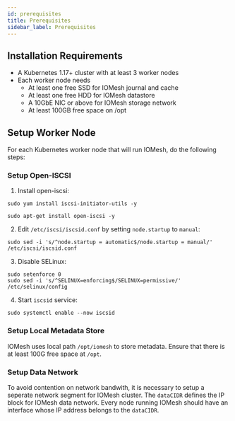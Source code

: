 ```yaml
---
id: prerequisites
title: Prerequisites
sidebar_label: Prerequisites
---
```


## Installation Requirements

- A Kubernetes 1.17+ cluster with at least 3 worker nodes
- Each worker node needs
  - At least one free SSD for IOMesh journal and cache
  - At least one free HDD for IOMesh datastore
  - A 10GbE NIC or above for IOMesh storage network
  - At least 100GB free space on /opt

## Setup Worker Node

For each Kubernetes worker node that will run IOMesh, do the following steps:

### Setup Open-ISCSI

1. Install open-iscsi:

<!--DOCUSAURUS_CODE_TABS-->

<!--RHEL/CentOS-->

```shell
sudo yum install iscsi-initiator-utils -y
```

<!--Ubuntu-->

```shell
sudo apt-get install open-iscsi -y
```

<!--END_DOCUSAURUS_CODE_TABS-->

2. Edit `/etc/iscsi/iscsid.conf` by setting `node.startup` to `manual`:

```shell
sudo sed -i 's/^node.startup = automatic$/node.startup = manual/' /etc/iscsi/iscsid.conf
```

3. Disable SELinux:

```shell
sudo setenforce 0
sudo sed -i 's/^SELINUX=enforcing$/SELINUX=permissive/' /etc/selinux/config
```

4. Start `iscsid` service:

```shell
sudo systemctl enable --now iscsid
```

### Setup Local Metadata Store

IOMesh uses local path `/opt/iomesh` to store metadata. Ensure that there is at least 100G free space at `/opt`.

### Setup Data Network

To avoid contention on network bandwith, it is necessary to setup a seperate network segment for IOMesh cluster. The `dataCIDR` defines the IP block for IOMesh data network. Every node running IOMesh should have an interface whose IP address belongs to the `dataCIDR`.
